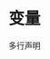 <!--
 * @Author: 李星阳
 * @Date: 2020-04-28 13:38:58
 * @LastEditors: 李星阳
 * @LastEditTime: 2020-04-28 13:47:45
 * @Description: 
 -->
# 变量
多行声明

